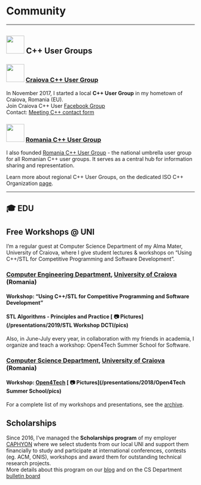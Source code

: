 # Community

---

## <img src="https://isocpp.org/files/img/cpp_logo.png" height="48"> C++ User Groups

### <img src="https://ciura.ro/img/craiovacpp.jpg" height="48"> [Craiova C++ User Group](https://www.facebook.com/groups/craiovacpp/)  

In November 2017, I started a local **C++ User Group** in my hometown of Craiova, Romania (EU).  
Join Craiova C++ User [Facebook Group](https://www.facebook.com/groups/craiovacpp/)  
Contact: [Meeting C++ contact form](https://meetingcpp.com/mcpp/usergroups/kontaktusergroups.php) 

### <img src="https://ciura.ro/img/rocpp.png" height="48"> [Romania C++ User Group](https://www.facebook.com/rocpp/)  

I also founded [Romania C++ User Group](https://www.facebook.com/rocpp/) - the national umbrella user group for all Romanian C++ user groups. It serves as a central hub for information sharing and representation.

Learn more about regional C++ User Groups, on the dedicated ISO C++ Organization [page](https://isocpp.org/wiki/faq/user-groups-worldwide#user-groups-romainia).  

---

## 🎓 EDU

## Free Workshops @ UNI

I’m a regular guest at Computer Science Department of my Alma Mater, University of Craiova, where I give student lectures & workshops on “Using C++/STL for Competitive Programming and Software Development”. 

### [Computer Engineering Department](http://ace.ucv.ro), [University of Craiova](http://www.ucv.ro) (Romania) 

#### Workshop: “Using C++/STL for Competitive Programming and Software Development”
#### STL Algorithms - Principles and Practice [ 📷 Pictures](/presentations/2019/STL Workshop DCTI/pics)  

Also, in June-July every year, in collaboration with my friends in academia, I organize and teach a workshop: Open4Tech Summer School for Software.

### [Computer Science Department](http://inf.ucv.ro), [University of Craiova](http://www.ucv.ro) (Romania) 
#### Workshop: [Open4Tech](http://inf.ucv.ro/~summer-school/) [ 📷 Pictures](/presentations/2018/Open4Tech Summer School/pics)  

For a complete list of my workshops and presentations, see the [archive](/presentations/list.html).  

## Scholarships

Since 2016, I’ve managed the **Scholarships program** of my employer [CAPHYON](https://www.caphyon.com) where we select students from our local UNI and support them financially to study and participate at international conferences, contests (eg. ACM, ONIS), workshops and award them for outstanding technical research projects.  
More details about this program on our [blog](https://www.caphyon.ro/burse-private.html) and on the CS Department [bulletin board](http://stud.inf.ucv.ro/2019/04/festivitate-de-premiere-studenti-informaticieni-de-exceptie-2019/)  
